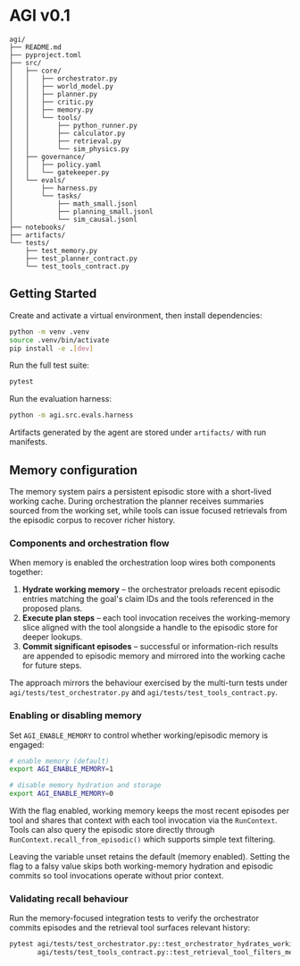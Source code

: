 # AGI v0.1

```
agi/
├── README.md
├── pyproject.toml
├── src/
│   ├── core/
│   │   ├── orchestrator.py
│   │   ├── world_model.py
│   │   ├── planner.py
│   │   ├── critic.py
│   │   ├── memory.py
│   │   └── tools/
│   │       ├── python_runner.py
│   │       ├── calculator.py
│   │       ├── retrieval.py
│   │       └── sim_physics.py
│   ├── governance/
│   │   ├── policy.yaml
│   │   └── gatekeeper.py
│   └── evals/
│       ├── harness.py
│       └── tasks/
│           ├── math_small.jsonl
│           ├── planning_small.jsonl
│           └── sim_causal.jsonl
├── notebooks/
├── artifacts/
└── tests/
    ├── test_memory.py
    ├── test_planner_contract.py
    └── test_tools_contract.py
```

## Getting Started

Create and activate a virtual environment, then install dependencies:

```bash
python -m venv .venv
source .venv/bin/activate
pip install -e .[dev]
```

Run the full test suite:

```bash
pytest
```

Run the evaluation harness:

```bash
python -m agi.src.evals.harness
```

Artifacts generated by the agent are stored under `artifacts/` with run manifests.

## Memory configuration

The memory system pairs a persistent episodic store with a short-lived working
cache. During orchestration the planner receives summaries sourced from the
working set, while tools can issue focused retrievals from the episodic corpus to
recover richer history.

### Components and orchestration flow

When memory is enabled the orchestration loop wires both components together:

1. **Hydrate working memory** – the orchestrator preloads recent episodic entries
   matching the goal's claim IDs and the tools referenced in the proposed plans.
2. **Execute plan steps** – each tool invocation receives the working-memory
   slice aligned with the tool alongside a handle to the episodic store for
   deeper lookups.
3. **Commit significant episodes** – successful or information-rich results are
   appended to episodic memory and mirrored into the working cache for future
   steps.

The approach mirrors the behaviour exercised by the multi-turn tests under
`agi/tests/test_orchestrator.py` and `agi/tests/test_tools_contract.py`.

### Enabling or disabling memory

Set `AGI_ENABLE_MEMORY` to control whether working/episodic memory is engaged:

```bash
# enable memory (default)
export AGI_ENABLE_MEMORY=1

# disable memory hydration and storage
export AGI_ENABLE_MEMORY=0
```

With the flag enabled, working memory keeps the most recent episodes per tool and
shares that context with each tool invocation via the `RunContext`. Tools can
also query the episodic store directly through `RunContext.recall_from_episodic()`
which supports simple text filtering.

Leaving the variable unset retains the default (memory enabled). Setting the flag
to a falsy value skips both working-memory hydration and episodic commits so tool
invocations operate without prior context.

### Validating recall behaviour

Run the memory-focused integration tests to verify the orchestrator commits
episodes and the retrieval tool surfaces relevant history:

```bash
pytest agi/tests/test_orchestrator.py::test_orchestrator_hydrates_working_memory \
       agi/tests/test_tools_contract.py::test_retrieval_tool_filters_memory
```

